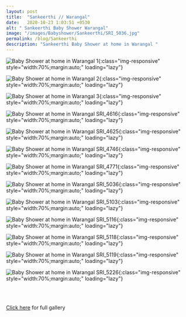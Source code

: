 ```yaml
---
layout: post
title:  "Sankeerthi // Warangal"
date:   2020-10-23 1:03:51 +0530
alt: " Sankeerthi Baby Shower Warangal"
image: "/images/Babyshower/Sankeerthi/SRI_5036.jpg"
permalink: /blog/Sankeerthi
description: "Sankeerthi Baby Shower at home in Warangal "
---
```



![Baby Shower at home in Warangal 1](/images/Babyshower/Sankeerthi/1.gif){:class="img-responsive" style="width:70%;margin:auto;" loading="lazy"}

![Baby Shower at home in Warangal 2](/images/Babyshower/Sankeerthi/2.gif){:class="img-responsive" style="width:70%;margin:auto;" loading="lazy"}

![Baby Shower at home in Warangal 3](/images/Babyshower/Sankeerthi/3.gif){:class="img-responsive" style="width:70%;margin:auto;" loading="lazy"}

![Baby Shower at home in Warangal SRI_4616](/images/Babyshower/Sankeerthi/SRI_4616.jpg){:class="img-responsive" style="width:70%;margin:auto;" loading="lazy"}

![Baby Shower at home in Warangal SRI_4625](/images/Babyshower/Sankeerthi/SRI_4625.jpg){:class="img-responsive" style="width:70%;margin:auto;" loading="lazy"}

![Baby Shower at home in Warangal SRI_4746](/images/Babyshower/Sankeerthi/SRI_4746.jpg){:class="img-responsive" style="width:70%;margin:auto;" loading="lazy"}

![Baby Shower at home in Warangal SRI_4771](/images/Babyshower/Sankeerthi/SRI_4771.jpg){:class="img-responsive" style="width:70%;margin:auto;" loading="lazy"}

![Baby Shower at home in Warangal SRI_5036](/images/Babyshower/Sankeerthi/SRI_5036.jpg){:class="img-responsive" style="width:70%;margin:auto;" loading="lazy"}

![Baby Shower at home in Warangal SRI_5103](/images/Babyshower/Sankeerthi/SRI_5103.jpg){:class="img-responsive" style="width:70%;margin:auto;" loading="lazy"}

![Baby Shower at home in Warangal SRI_5116](/images/Babyshower/Sankeerthi/SRI_5116.jpg){:class="img-responsive" style="width:70%;margin:auto;" loading="lazy"}

![Baby Shower at home in Warangal SRI_5118](/images/Babyshower/Sankeerthi/SRI_5118.jpg){:class="img-responsive" style="width:70%;margin:auto;" loading="lazy"}

![Baby Shower at home in Warangal SRI_5119](/images/Babyshower/Sankeerthi/SRI_5119.jpg){:class="img-responsive" style="width:70%;margin:auto;" loading="lazy"}

![Baby Shower at home in Warangal SRI_5226](/images/Babyshower/Sankeerthi/SRI_5226.jpg){:class="img-responsive" style="width:70%;margin:auto;" loading="lazy"}

<div  class="col-md-6" data-aos="fade-up" style="text-align:left; float:none;margin:auto;">
<br>
<br>
<p><a href="https://srikarraophotography.passgallery.com/-sankeerthi">Click here</a> for full gallery</p>
<br>
<br>
</div>

